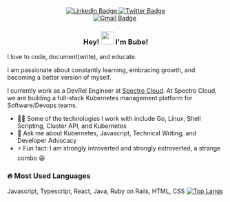 
<div align="center" id="badges">
  <a href="https://www.linkedin.com/in/egbunaoluebubeprincess/">
    <img src="https://img.shields.io/badge/LinkedIn-blue?style=for-the-badge&logo=linkedin&logoColor=white" alt="LinkedIn Badge"/>
  </a>
  <a href="(https://twitter.com/PrincesOluebube)">
    <img src="https://img.shields.io/badge/Twitter-blue?style=for-the-badge&logo=twitter&logoColor=white" alt="Twitter Badge"/>
  </a>
</div>

<div align="center">
    <a href="mailto:egbunaoluebube@gmail.com"><img src="https://img.shields.io/badge/-Oluebube%20Egbuna-fff?style=plastic&amp;labelColor=fff&amp;logo=Gmail&amp;link=mailto:egbunaoluebube@gmail.com" alt="Gmail Badge"></a>
    <img src="https://komarev.com/ghpvc/?username=Princesso&style=flat-square&color=blue" alt=""/>
</div>

<h3 align="center"> Hey! <img src="https://media.giphy.com/media/hvRJCLFzcasrR4ia7z/giphy.gif" width="30px"/>  I'm Bube! </h3>

I love to code, document(write), and educate.

I am passionate about constantly learning, embracing growth, and becoming a better version of myself.

I currently work as a DevRel Engineer at [Spectro Cloud](https://spectrocloud.com). At Spectro Cloud, we are building a full-stack Kubernetes management platform for Software/Devops teams.


-  👨‍💻 Some of the technologies I work with include Go, Linux, Shell Scripting, Cluster API, and Kubernetes
- 💬 Ask me about Kubernetes, Javascript, Technical Writing, and Developer Advocacy
- ⚡ Fun fact: I am strongly introverted and strongly extroverted, a strange combo 😆


### :fire: Most Used Languages

Javascript, Typescript, React, Java, Ruby on Rails, HTML, CSS
[![Top Langs](https://github-readme-stats.vercel.app/api/top-langs/?username=Princesso&layout=compact&theme=tokyonight)](https://github.com/anuraghazra/github-readme-stats)





